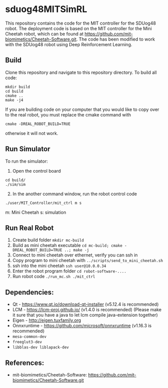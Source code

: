 # sduog48MITSimRL
This repository contains the code for the MIT controller for the SDUog48 robot. The deployment code is based on the MIT controller for the Mini Cheetah robot, which can be found at https://github.com/mit-biomimetics/Cheetah-Software.git. The code has been modified to work with the SDUog48 robot using Deep Reinforcement Learning. 

## Build
Clone this repository and navigate to this repository directory. To build all code:
```
mkdir build
cd build
cmake ..
make -j4
```

If you are building code on your computer that you would like to copy over to the real robot, you must replace the cmake command with
```
cmake -DREAL_ROBOT_BUILD=TRUE
```
otherwise it will not work.  

## Run Simulator
To run the simulator:
1. Open the control board
```
cd build/
./sim/sim
```
2. In the another command window, run the robot control code
```
./user/MIT_Controller/mit_ctrl m s
```
m: Mini Cheetah s: simulation

## Run Real Robot
1. Create build folder `mkdir mc-build`
2. Build as mini cheetah executable `cd mc-build; cmake -DREAL_ROBOT_BUILD=TRUE ..; make -j`
3. Connect to mini cheetah over ethernet, verify you can ssh in
4. Copy program to mini cheetah with `../scripts/send_to_mini_cheetah.sh`
5. ssh into the mini cheetah `ssh user@10.0.0.34`
6. Enter the robot program folder `cd robot-software-....`
7. Run robot code `./run_mc.sh ./mit_ctrl` 


## Dependencies:
- Qt - https://www.qt.io/download-qt-installer (v5.12.4 is recommended)
- LCM - https://lcm-proj.github.io/ (v1.4.0 is recommended) (Please make it sure that you have a java to let lcm compile java-extension together) 
- Eigen - http://eigen.tuxfamily.org
- Onnxruntime - https://github.com/microsoft/onnxruntime (v1.16.3 is recommended)
- `mesa-common-dev`
- `freeglut3-dev`
- `libblas-dev liblapack-dev`

## References:
- mit-biomimetics/Cheetah-Software: https://github.com/mit-biomimetics/Cheetah-Software.git